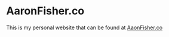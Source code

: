 AaronFisher.co
=========

This is my personal website that can be found at [AaonFisher.co](http://aaronfisher.co)

